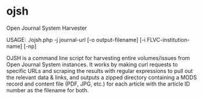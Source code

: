 ojsh
====
Open Journal System Harvester

USAGE: ./ojsh.php -j journal-url [-o output-filename] [-i FLVC-institution-name] [-np]

OJSH is a command line script for harvesting entire volumes/issues from Open Journal System instances. It works by making curl requests to specific URLs and scraping the results with regular expressions to pull out the relevant data & links, and outputs a zipped directory containing a MODS record and content file (PDF, JPG, etc.) for each article with the article ID number as the filename for both.
